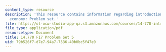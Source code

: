```yaml
---
content_type: resource
description: 'This resource contains information regarding introduction to political
  economy: Problem set.'
file: https://ol-ocw-studio-app-qa.s3.amazonaws.com/courses/14-770-introduction-to-political-economy-fall-2017/79b526f7d7e794a7753640b0bc5f47e0_MIT14_770F17_pset5.pdf
file_type: application/pdf
resourcetype: Document
title: 14.770 F17 Problem Set 5
uid: 79b526f7-d7e7-94a7-7536-40b0bc5f47e0
---
```

